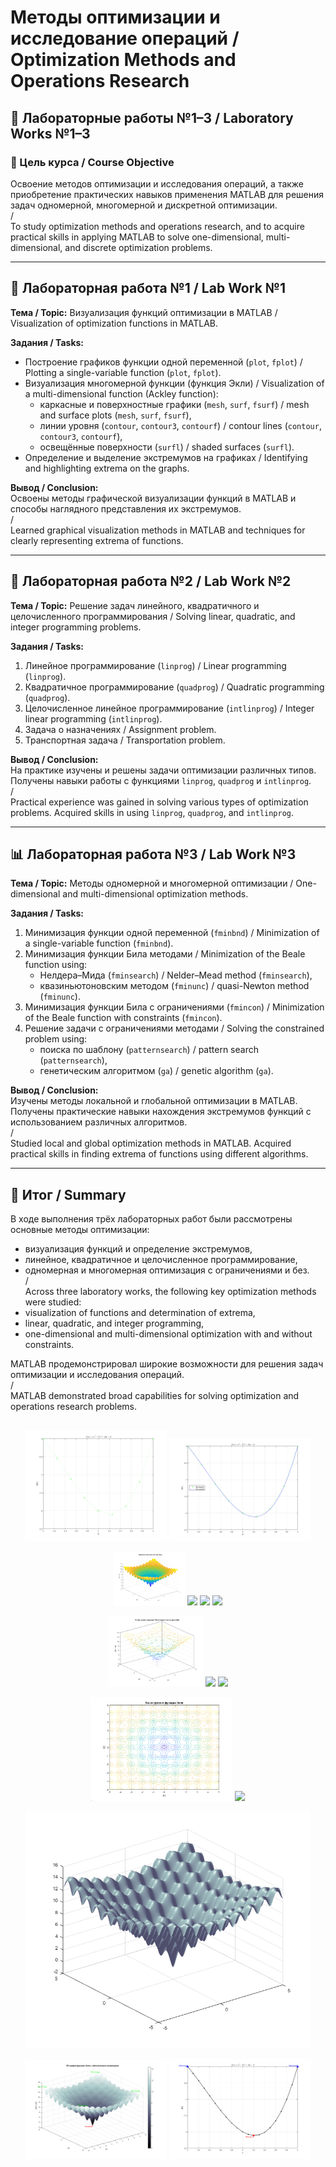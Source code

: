 # Методы оптимизации и исследование операций / Optimization Methods and Operations Research  

## 📌 Лабораторные работы №1–3 / Laboratory Works №1–3  

### 🎯 Цель курса / Course Objective  
Освоение методов оптимизации и исследования операций, а также приобретение практических навыков применения MATLAB для решения задач одномерной, многомерной и дискретной оптимизации.  
/  
To study optimization methods and operations research, and to acquire practical skills in applying MATLAB to solve one-dimensional, multi-dimensional, and discrete optimization problems.  

---

## 🧮 Лабораторная работа №1 / Lab Work №1  
**Тема / Topic:** Визуализация функций оптимизации в MATLAB / Visualization of optimization functions in MATLAB.  

**Задания / Tasks:**  
- Построение графиков функции одной переменной (`plot`, `fplot`) / Plotting a single-variable function (`plot`, `fplot`).  
- Визуализация многомерной функции (функция Экли) / Visualization of a multi-dimensional function (Ackley function):  
  - каркасные и поверхностные графики (`mesh`, `surf`, `fsurf`) / mesh and surface plots (`mesh`, `surf`, `fsurf`),  
  - линии уровня (`contour`, `contour3`, `contourf`) / contour lines (`contour`, `contour3`, `contourf`),  
  - освещённые поверхности (`surfl`) / shaded surfaces (`surfl`).  
- Определение и выделение экстремумов на графиках / Identifying and highlighting extrema on the graphs.  

**Вывод / Conclusion:**  
Освоены методы графической визуализации функций в MATLAB и способы наглядного представления их экстремумов.  
/  
Learned graphical visualization methods in MATLAB and techniques for clearly representing extrema of functions.  

---

## 🔢 Лабораторная работа №2 / Lab Work №2  
**Тема / Topic:** Решение задач линейного, квадратичного и целочисленного программирования / Solving linear, quadratic, and integer programming problems.  

**Задания / Tasks:**  
1. Линейное программирование (`linprog`) / Linear programming (`linprog`).  
2. Квадратичное программирование (`quadprog`) / Quadratic programming (`quadprog`).  
3. Целочисленное линейное программирование (`intlinprog`) / Integer linear programming (`intlinprog`).  
4. Задача о назначениях / Assignment problem.  
5. Транспортная задача / Transportation problem.  

**Вывод / Conclusion:**  
На практике изучены и решены задачи оптимизации различных типов. Получены навыки работы с функциями `linprog`, `quadprog` и `intlinprog`.  
/  
Practical experience was gained in solving various types of optimization problems. Acquired skills in using `linprog`, `quadprog`, and `intlinprog`.  

---

## 📊 Лабораторная работа №3 / Lab Work №3  
**Тема / Topic:** Методы одномерной и многомерной оптимизации / One-dimensional and multi-dimensional optimization methods.  

**Задания / Tasks:**  
1. Минимизация функции одной переменной (`fminbnd`) / Minimization of a single-variable function (`fminbnd`).  
2. Минимизация функции Била методами / Minimization of the Beale function using:  
   - Нелдера–Мида (`fminsearch`) / Nelder–Mead method (`fminsearch`),  
   - квазиньютоновским методом (`fminunc`) / quasi-Newton method (`fminunc`).  
3. Минимизация функции Била с ограничениями (`fmincon`) / Minimization of the Beale function with constraints (`fmincon`).  
4. Решение задачи с ограничениями методами / Solving the constrained problem using:  
   - поиска по шаблону (`patternsearch`) / pattern search (`patternsearch`),  
   - генетическим алгоритмом (`ga`) / genetic algorithm (`ga`).  

**Вывод / Conclusion:**  
Изучены методы локальной и глобальной оптимизации в MATLAB. Получены практические навыки нахождения экстремумов функций с использованием различных алгоритмов.  
/  
Studied local and global optimization methods in MATLAB. Acquired practical skills in finding extrema of functions using different algorithms.  

---

## 📌 Итог / Summary  
В ходе выполнения трёх лабораторных работ были рассмотрены основные методы оптимизации:  
- визуализация функций и определение экстремумов,  
- линейное, квадратичное и целочисленное программирование,  
- одномерная и многомерная оптимизация с ограничениями и без.  
/  
Across three laboratory works, the following key optimization methods were studied:  
- visualization of functions and determination of extrema,  
- linear, quadratic, and integer programming,  
- one-dimensional and multi-dimensional optimization with and without constraints.  

MATLAB продемонстрировал широкие возможности для решения задач оптимизации и исследования операций.  
/  
MATLAB demonstrated broad capabilities for solving optimization and operations research problems.  

## 

<p align="center">
  <img src="images/task_1_1.png" width="45%"/>
  <img src="images/task_1_2.png" width="45%"/>
</p>

<p align="center">
  <img src="images/task_2_1_1.png" width="22.5%"/>
  <img src="images/task_2_1_2" width="22.5%"/>
  <img src="images/task_2_1_3" width="22.5%"/>
  <img src="images/task_2_1_4" width="22.5%"/>
</p>

<p align="center">
  <img src="images/task_2_2_1.png" width="30%"/>
  <img src="images/task_2_2_2" width="30%"/>
  <img src="images/task_2_2_3" width="30%"/>
</p>

<p align="center">
  <img src="images/task_2_3_1.png" width="45%"/>
  <img src="images/task_2_3_2" width="45%"/>
</p>

<p align="center">
  <img src="images/task_2_4.png" width="90%"/>
</p>

<p align="center">
  <img src="images/task_3_1.png" width="45%"/>
  <img src="images/task_3_2.png" width="45%"/>
</p>
